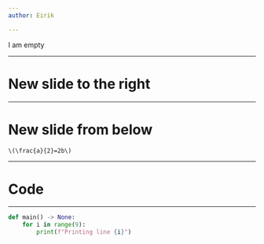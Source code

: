 ```yaml
---
author: Eirik

---
```


I am empty

---

# New slide to the right

----

# New slide from below

`\(\frac{a}{2}=2b\)`

---

# Code

----

<!-- .slide: data-background-iframe="https://eirikenger.xyz" -->

```python [1,2|3]
def main() -> None:
    for i in range(9):
        print(f"Printing line {i}")
```

